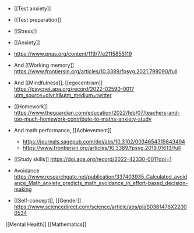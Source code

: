 - [[Test anxiety]]
- [[Test preparation]]
- [[Stress]]
- [[Anxiety]]

- https://www.pnas.org/content/119/7/e2115855119

- And [[Working memory]] https://www.frontiersin.org/articles/10.3389/fpsyg.2021.798090/full

- And [[Mindfulness]], [[egocentrism]] https://psycnet.apa.org/record/2022-02590-001?utm_source=dlvr.it&utm_medium=twitter

- [[Homework]] https://www.theguardian.com/education/2022/feb/07/teachers-and-too-much-homework-contribute-to-maths-anxiety-study

- And math performance, [[Achievement]]
	-  https://journals.sagepub.com/doi/abs/10.3102/0034654319843494
	-  https://www.frontiersin.org/articles/10.3389/fpsyg.2019.01613/full

- [[Study skills]] https://doi.apa.org/record/2022-42330-001?doi=1

- Avoidance https://www.researchgate.net/publication/337403935_Calculated_avoidance_Math_anxiety_predicts_math_avoidance_in_effort-based_decision-making

- [[Self-concept]], [[Gender]] https://www.sciencedirect.com/science/article/abs/pii/S0361476X22000534

[[Mental Health]] [[Mathematics]]
